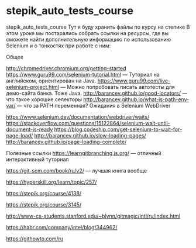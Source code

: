# stepik_auto_tests_course
stepik_auto_tests_course
Тут я буду хранить файлы по курсу на степике
В этом уроке мы постарались собрать ссылки на ресурсы, где вы сможете найти дополнительную информацию по использованию Selenium и о тонкостях при работе с ним:

Общее

http://chromedriver.chromium.org/getting-started﻿
﻿https://www.guru99.com/selenium-tutorial.html — ﻿Туториал на английском, ориентирован на Java.﻿
https://www.guru99.com/live-selenium-project.html — ﻿Можно попробовать писать автотесты для демо-сайта ﻿банка. Тоже Java.
http://barancev.github.io/good-locators/ — что такое хорошие селекторы
http://barancev.github.io/what-is-path-env-var/ — что за PATH переменная? 
Ожидания в Selenium WebDriver

https://www.selenium.dev/documentation/webdriver/waits/﻿﻿
https://stackoverflow.com/questions/15122864/selenium-wait-until-document-is-ready
https://blog.codeship.com/get-selenium-to-wait-for-page-load/
http://barancev.github.io/slow-loading-pages/
http://barancev.github.io/page-loading-complete/


Полезные ссылки
https://learngitbranching.js.org/ — отличный интерактивный туториал

https://git-scm.com/book/ru/v2/ — лучшая книга вообще 

https://hyperskill.org/learn/topic/257/﻿

https://stepik.org/course/4138/﻿

https://stepik.org/course/3145/

http://www-cs-students.stanford.edu/~blynn/gitmagic/intl/ru/index.html

https://habr.com/company/intel/blog/344962/

https://githowto.com/ru
